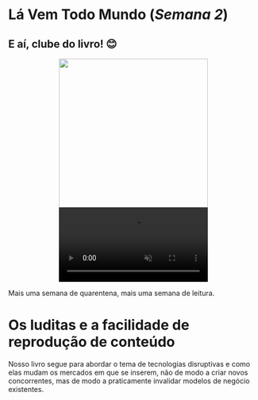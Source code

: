 # Lá Vem Todo Mundo (*Semana 2*)

## E aí, clube do livro! 😊

<img src="https://media.giphy.com/media/j2dbAdicfdwQ2Fj0Mw/giphy.gif" style="margin: auto; display: block; width: 300px;" />

<video autplay loop muted style="margin: auto; display: block; width: 300px;">
    <source type="video/mp4" src="https://media.giphy.com/media/j2dbAdicfdwQ2Fj0Mw/giphy.mp4"></source>
</video>

Mais uma semana de quarentena, mais uma semana de leitura.

# Os luditas e a facilidade de reprodução de conteúdo

Nosso livro segue para abordar o tema de tecnologias disruptivas e como elas mudam os mercados em que se inserem, não de modo a criar novos concorrentes, mas de modo a praticamente invalidar modelos de negócio existentes.
